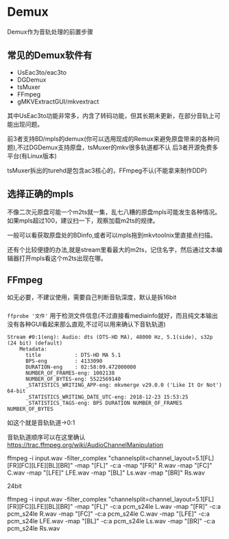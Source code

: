 # Demux
Demux作为音轨处理的前置步骤
## 常见的Demux软件有
* UsEac3to/eac3to
* DGDemux
* tsMuxer
* FFmpeg
* gMKVExtractGUI/mkvextract

其中UsEac3to功能非常多，内含了转码功能，但其长期未更新，在部分音轨上可能出现问题。

前3者支持BD/mpls的demux(你可以选用现成的Remux来避免原盘带来的各种问题),不过DGDemux支持原盘，tsMuxer的mkv很多轨道都不认
后3者开源免费多平台(有Linux版本)

tsMuxer拆出的turehd是包含ac3核心的，FFmpeg不认(不能拿来制作DDP)

## 选择正确的mpls
不像二次元原盘可能一个m2ts就一集，乱七八糟的原盘mpls可能发生各种情况。如果mpls超过100，建议扫一下，观察加载m2ts的规律。

一般可以看获取原盘处的BDinfo,或者可以mpls拖到mkvtoolnix里直接点扫描。

还有个比较便捷的办法,就是stream里看最大的m2ts，记住名字，然后通过文本编辑器打开mpls看这个m2ts出现在哪。

## FFmpeg
如无必要，不建议使用，需要自己判断音轨深度，默认是拆16bit
###
`ffprobe '文件'` 用于检测文件信息(不过直接看mediainfo就好，而且纯文本输出没有各种GUI看起来那么直观,不过可以用来确认下音轨轨道)

```
Stream #0:1(eng): Audio: dts (DTS-HD MA), 48000 Hz, 5.1(side), s32p (24 bit) (default)
    Metadata:
      title           : DTS-HD MA 5.1
      BPS-eng         : 4133090
      DURATION-eng    : 02:58:09.472000000
      NUMBER_OF_FRAMES-eng: 1002138
      NUMBER_OF_BYTES-eng: 5522569140
      _STATISTICS_WRITING_APP-eng: mkvmerge v29.0.0 ('Like It Or Not') 64-bit
      _STATISTICS_WRITING_DATE_UTC-eng: 2018-12-23 15:53:25
      _STATISTICS_TAGS-eng: BPS DURATION NUMBER_OF_FRAMES NUMBER_OF_BYTES
```

如这个就是音轨轨道->0:1

音轨轨道顺序可以在这里确认<https://trac.ffmpeg.org/wiki/AudioChannelManipulation>

ffmpeg -i input.wav -filter_complex "channelsplit=channel_layout=5.1[FL][FR][FC][LFE][BL][BR]" -map "[FL]" -c:a -map "[FR]" R.wav -map "[FC]" C.wav -map "[LFE]" LFE.wav -map "[BL]" Ls.wav -map "[BR]" Rs.wav

24bit

ffmpeg -i input.wav -filter_complex "channelsplit=channel_layout=5.1[FL][FR][FC][LFE][BL][BR]" -map "[FL]" -c:a pcm_s24le L.wav -map "[FR]" -c:a pcm_s24le R.wav -map "[FC]" -c:a pcm_s24le C.wav -map "[LFE]" -c:a pcm_s24le LFE.wav -map "[BL]" -c:a pcm_s24le Ls.wav -map "[BR]" -c:a pcm_s24le Rs.wav


